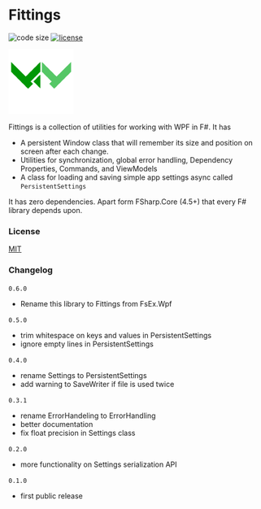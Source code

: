 
# Fittings

![code size](https://img.shields.io/github/languages/code-size/goswinr/Fittings.svg) 
[![license](https://img.shields.io/github/license/goswinr/Fittings)](LICENSE)

![Logo](https://raw.githubusercontent.com/goswinr/Fittings/main/Doc/logo128.png)

Fittings is a collection of utilities for working with WPF in F#. It has
* A persistent Window class that will remember its size and position on screen after each change.
* Utilities for synchronization, global error handling, Dependency Properties, Commands, and ViewModels
* A class for loading and saving simple app settings async called `PersistentSettings`

It has zero dependencies. Apart form FSharp.Core (4.5+) that every F# library depends upon.

### License

[MIT](https://raw.githubusercontent.com/goswinr/Fittings/main/LICENSE.txt)

### Changelog
`0.6.0`
- Rename this library to Fittings from FsEx.Wpf

`0.5.0`
- trim whitespace on keys and values in  PersistentSettings
- ignore empty lines in PersistentSettings

`0.4.0`
- rename Settings to  PersistentSettings
- add warning to SaveWriter if file is used twice

`0.3.1` 
- rename ErrorHandeling to ErrorHandling
- better documentation
- fix float precision in Settings class 

`0.2.0` 
- more functionality on Settings serialization API   

`0.1.0` 
- first public release

